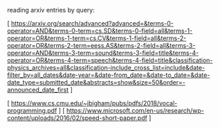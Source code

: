 reading arxiv entries by query:

[ https://arxiv.org/search/advanced?advanced=&terms-0-operator=AND&terms-0-term=cs.SD&terms-0-field=all&terms-1-operator=OR&terms-1-term=cs.CV&terms-1-field=all&terms-2-operator=OR&terms-2-term=eess.AS&terms-2-field=all&terms-3-operator=AND&terms-3-term=sound&terms-3-field=title&terms-4-operator=OR&terms-4-term=speech&terms-4-field=title&classification-physics_archives=all&classification-include_cross_list=include&date-filter_by=all_dates&date-year=&date-from_date=&date-to_date=&date-date_type=submitted_date&abstracts=show&size=50&order=-announced_date_first ]

[ https://www.cs.cmu.edu/~jbigham/pubs/pdfs/2018/vocal-programming.pdf ]
[ https://www.microsoft.com/en-us/research/wp-content/uploads/2016/02/speed-short-paper.pdf ]
